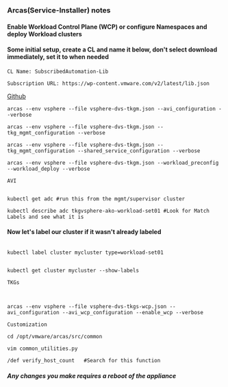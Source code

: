 ### Arcas(Service-Installer) notes

#### Enable Workload Control Plane (WCP) or configure Namespaces and deploy Workload clusters

#### Some initial setup, create a CL and name it below, don't select download immediately, set it to when needed

````
CL Name: SubscribedAutomation-Lib

Subscription URL: https://wp-content.vmware.com/v2/latest/lib.json

````

[Github](https://github.com/vmware-tanzu/service-installer-for-vmware-tanzu)

````
arcas --env vsphere --file vsphere-dvs-tkgm.json --avi_configuration --verbose

arcas --env vsphere --file vsphere-dvs-tkgm.json --tkg_mgmt_configuration --verbose

arcas --env vsphere --file vsphere-dvs-tkgm.json --tkg_mgmt_configuration --shared_service_configuration --verbose

arcas --env vsphere --file vsphere-dvs-tkgm.json --workload_preconfig --workload_deploy --verbose

````

```AVI```


````

kubectl get adc #run this from the mgmt/supervisor cluster

kubectl describe adc tkgvsphere-ako-workload-set01 #Look for Match Labels and see what it is

````

#### Now let's label our cluster if it wasn't already labeled

````

kubectl label cluster mycluster type=workload-set01


kubectl get cluster mycluster --show-labels

````

```TKGs```

````


arcas --env vsphere --file vsphere-dvs-tkgs-wcp.json --avi_configuration --avi_wcp_configuration --enable_wcp --verbose

````


```Customization```

````
cd /opt/vmware/arcas/src/common

vim common_utilities.py 

/def verify_host_count   #Search for this function

````

##### Any changes you make requires a reboot of the appliance

